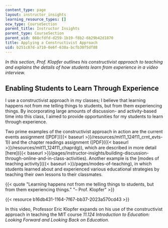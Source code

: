 ```yaml
---
content_type: page
layout: instructor_insights
learning_resource_types: []
ocw_type: CourseSection
parent_title: Instructor Insights
parent_type: CourseSection
parent_uid: 088cfdfd-d259-1b19-f8b2-6b29b42d1870
title: Applying a Constructivist Approach
uid: b251c87d-a710-0e6f-638a-bcfb30f5df88
---
```


_In this section, Prof. Klopfer outlines his constructivist approach to teaching and explains the details of how students learn from experience in a video interview._

Enabling Students to Learn Through Experience
---------------------------------------------

I use a constructivist approach in my classes; I believe that learning happens not from me telling things to students, but from them experiencing things. By incorporating large amounts of discussion- and activity-based time into this class, I aimed to provide opportunities for my students to learn through experience.

Two prime examples of the constructivist approach in action are the current events assignment ([PDF]({{< baseurl >}}/resources/mit11_124f11_crnt_evts-1)) and the chapter readings assignment ([PDF]({{< baseurl >}}/resources/mit11_124f11_chaprdg)), which are described in more detail [here]({{< baseurl >}}/pages/instructor-insights/building-discussion-through-online-and-in-class-activities). Another example is the [modes of teaching activity]({{< baseurl >}}/pages/modes-of-teaching), in which students learned about and experienced various educational strategies by teaching their own lessons to their classmates.

{{< quote "Learning happens not from me telling things to students, but from them experiencing things." "– Prof. Klopfer" >}}

{{< resource b16db431-1164-7f67-bb37-2023a570cd43 >}}

In this video, Professor Eric Klopfer expands on his use of the constructivist approach in teaching the MIT course _11.124 Introduction to Education: Looking Forward and Looking Back on Education_.